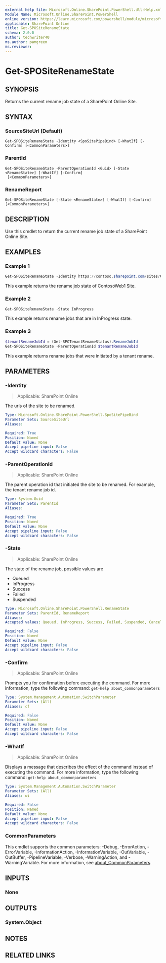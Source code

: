 ```yaml
---
external help file: Microsoft.Online.SharePoint.PowerShell.dll-Help.xml
Module Name: Microsoft.Online.SharePoint.PowerShell
online version: https://learn.microsoft.com/powershell/module/microsoft.online.sharepoint.powershell/get-spositerenamestate
applicable: SharePoint Online
title: Get-SPOSiteRenameState
schema: 2.0.0
author: techwriter40
ms.author: pamgreen
ms.reviewer:
---
```


# Get-SPOSiteRenameState

## SYNOPSIS

Returns the current rename job state of a SharePoint Online Site.

## SYNTAX

### SourceSiteUrl (Default)
```
Get-SPOSiteRenameState -Identity <SpoSitePipeBind> [-WhatIf] [-Confirm] [<CommonParameters>]
```

### ParentId
```
Get-SPOSiteRenameState -ParentOperationId <Guid> [-State <RenameState>] [-WhatIf] [-Confirm]
 [<CommonParameters>]
```

### RenameReport
```
Get-SPOSiteRenameState [-State <RenameState>] [-WhatIf] [-Confirm] [<CommonParameters>]
```

## DESCRIPTION

Use this cmdlet to return the current rename job state of a SharePoint Online Site.

## EXAMPLES

### Example 1

```powershell
Get-SPOSiteRenameState -Identity https://contoso.sharepoint.com/sites/ContosoWeb1
```

This example returns the rename job state of ContosoWeb1 Site.

### Example 2

```powershell
Get-SPOSiteRenameState -State InProgress
```

This example returns rename jobs that are in InProgress state.

### Example 3

```powershell
$tenantRenameJobId = (Get-SPOTenantRenameStatus).RenameJobId
Get-SPOSiteRenameState -ParentOperationId $tenantRenameJobId
```

This example returns rename jobs that were initiated by a tenant rename.

## PARAMETERS

### -Identity

> Applicable: SharePoint Online

The urls of the site to be renamed.

```yaml
Type: Microsoft.Online.SharePoint.PowerShell.SpoSitePipeBind
Parameter Sets: SourceSiteUrl
Aliases:

Required: True
Position: Named
Default value: None
Accept pipeline input: False
Accept wildcard characters: False
```

### -ParentOperationId

> Applicable: SharePoint Online

The parent operation id that initiated the site to be renamed. For example, the tenant rename job id.

```yaml
Type: System.Guid
Parameter Sets: ParentId
Aliases:

Required: True
Position: Named
Default value: None
Accept pipeline input: False
Accept wildcard characters: False
```

### -State

> Applicable: SharePoint Online

The state of the rename job, possible values are

- Queued
- InProgress
- Success
- Failed
- Suspended

```yaml
Type: Microsoft.Online.SharePoint.PowerShell.RenameState
Parameter Sets: ParentId, RenameReport
Aliases:
Accepted values: Queued, InProgress, Success, Failed, Suspended, Canceling, Canceled

Required: False
Position: Named
Default value: None
Accept pipeline input: False
Accept wildcard characters: False
```

### -Confirm

> Applicable: SharePoint Online

Prompts you for confirmation before executing the command.
For more information, type the following command: `get-help about_commonparameters`

```yaml
Type: System.Management.Automation.SwitchParameter
Parameter Sets: (All)
Aliases: cf

Required: False
Position: Named
Default value: None
Accept pipeline input: False
Accept wildcard characters: False
```

### -WhatIf

> Applicable: SharePoint Online

Displays a message that describes the effect of the command instead of executing the command.
For more information, type the following command: `get-help about_commonparameters`

```yaml
Type: System.Management.Automation.SwitchParameter
Parameter Sets: (All)
Aliases: wi

Required: False
Position: Named
Default value: None
Accept pipeline input: False
Accept wildcard characters: False
```

### CommonParameters

This cmdlet supports the common parameters: -Debug, -ErrorAction, -ErrorVariable, -InformationAction, -InformationVariable, -OutVariable, -OutBuffer, -PipelineVariable, -Verbose, -WarningAction, and -WarningVariable. For more information, see [about_CommonParameters](https://go.microsoft.com/fwlink/p/?LinkID=113216).

## INPUTS

### None

## OUTPUTS

### System.Object

## NOTES

## RELATED LINKS
